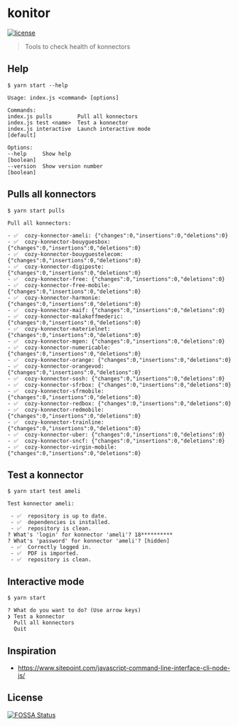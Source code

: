 # konitor

[![license](https://img.shields.io/github/license/konnectors/konitor.svg?style=flat-square)](https://github.com/konnectors/konitor/blob/master/LICENSE)

> Tools to check health of konnectors

## Help

```
$ yarn start --help

Usage: index.js <command> [options]

Commands:
index.js pulls        Pull all konnectors
index.js test <name>  Test a konnector
index.js interactive  Launch interactive mode                        [default]

Options:
--help     Show help                                                 [boolean]
--version  Show version number                                       [boolean]
```

## Pulls all konnectors

```
$ yarn start pulls

Pull all konnectors:

- ✅  cozy-konnector-ameli: {"changes":0,"insertions":0,"deletions":0}
- ✅  cozy-konnector-bouyguesbox: {"changes":0,"insertions":0,"deletions":0}
- ✅  cozy-konnector-bouyguestelecom: {"changes":0,"insertions":0,"deletions":0}
- ✅  cozy-konnector-digiposte: {"changes":0,"insertions":0,"deletions":0}
- ✅  cozy-konnector-free: {"changes":0,"insertions":0,"deletions":0}
- ✅  cozy-konnector-free-mobile: {"changes":0,"insertions":0,"deletions":0}
- ✅  cozy-konnector-harmonie: {"changes":0,"insertions":0,"deletions":0}
- ✅  cozy-konnector-maif: {"changes":0,"insertions":0,"deletions":0}
- ✅  cozy-konnector-malakoffmederic: {"changes":0,"insertions":0,"deletions":0}
- ✅  cozy-konnector-materielnet: {"changes":0,"insertions":0,"deletions":0}
- ✅  cozy-konnector-mgen: {"changes":0,"insertions":0,"deletions":0}
- ✅  cozy-konnector-numericable: {"changes":0,"insertions":0,"deletions":0}
- ✅  cozy-konnector-orange: {"changes":0,"insertions":0,"deletions":0}
- ✅  cozy-konnector-orangevod: {"changes":0,"insertions":0,"deletions":0}
- ✅  cozy-konnector-sosh: {"changes":0,"insertions":0,"deletions":0}
- ✅  cozy-konnector-sfrbox: {"changes":0,"insertions":0,"deletions":0}
- ✅  cozy-konnector-sfrmobile: {"changes":0,"insertions":0,"deletions":0}
- ✅  cozy-konnector-redbox: {"changes":0,"insertions":0,"deletions":0}
- ✅  cozy-konnector-redmobile: {"changes":0,"insertions":0,"deletions":0}
- ✅  cozy-konnector-trainline: {"changes":0,"insertions":0,"deletions":0}
- ✅  cozy-konnector-uber: {"changes":0,"insertions":0,"deletions":0}
- ✅  cozy-konnector-sncf: {"changes":0,"insertions":0,"deletions":0}
- ✅  cozy-konnector-virgin-mobile: {"changes":0,"insertions":0,"deletions":0}
```

## Test a konnector

```
$ yarn start test ameli

Test konnector ameli:

 - ✅  repository is up to date.
 - ✅  dependencies is installed.
 - ✅  repository is clean.
? What's 'login' for konnector 'ameli'? 18**********
? What's 'password' for konnector 'ameli'? [hidden]
 - ✅  Correctly logged in.
 - ✅  PDF is imported.
 - ✅  repository is clean.
```

## Interactive mode

```
$ yarn start

? What do you want to do? (Use arrow keys)
❯ Test a konnector
  Pull all konnectors
  Quit
```

## Inspiration

- https://www.sitepoint.com/javascript-command-line-interface-cli-node-js/

## License

[![FOSSA Status](https://app.fossa.io/api/projects/git%2Bgithub.com%2Fkonnectors%2Fkonitor.svg?type=large)](https://app.fossa.io/projects/git%2Bgithub.com%2Fkonnectors%2Fkonitor?ref=badge_large)
